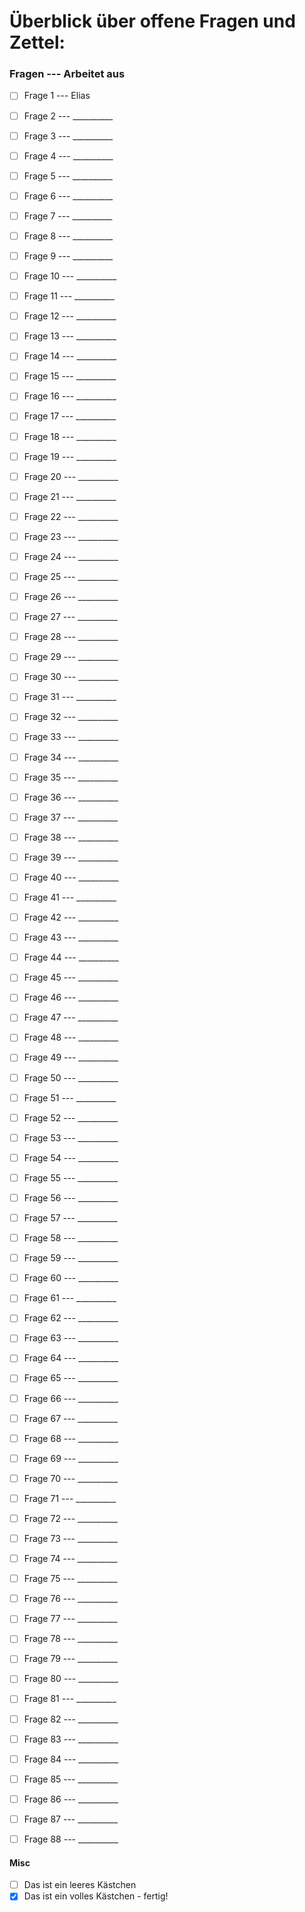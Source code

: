 # Überblick über offene Fragen und Zettel: 

### Fragen  ---  Arbeitet aus
- [ ] Frage 1 --- Elias
- [ ] Frage 2 --- __________
- [ ] Frage 3 --- __________
- [ ] Frage 4 --- __________
- [ ] Frage 5 --- __________
- [ ] Frage 6 --- __________
- [ ] Frage 7 --- __________
- [ ] Frage 8 --- __________
- [ ] Frage 9 --- __________
- [ ] Frage 10 --- __________
- [ ] Frage 11 --- __________
- [ ] Frage 12 --- __________
- [ ] Frage 13 --- __________
- [ ] Frage 14 --- __________
- [ ] Frage 15 --- __________
- [ ] Frage 16 --- __________
- [ ] Frage 17 --- __________
- [ ] Frage 18 --- __________
- [ ] Frage 19 --- __________
- [ ] Frage 20 --- __________
- [ ] Frage 21 --- __________
- [ ] Frage 22 --- __________
- [ ] Frage 23 --- __________
- [ ] Frage 24 --- __________
- [ ] Frage 25 --- __________
- [ ] Frage 26 --- __________
- [ ] Frage 27 --- __________
- [ ] Frage 28 --- __________
- [ ] Frage 29 --- __________
- [ ] Frage 30 --- __________
- [ ] Frage 31 --- __________
- [ ] Frage 32 --- __________
- [ ] Frage 33 --- __________
- [ ] Frage 34 --- __________
- [ ] Frage 35 --- __________
- [ ] Frage 36 --- __________
- [ ] Frage 37 --- __________
- [ ] Frage 38 --- __________
- [ ] Frage 39 --- __________
- [ ] Frage 40 --- __________
- [ ] Frage 41 --- __________
- [ ] Frage 42 --- __________
- [ ] Frage 43 --- __________
- [ ] Frage 44 --- __________
- [ ] Frage 45 --- __________
- [ ] Frage 46 --- __________
- [ ] Frage 47 --- __________
- [ ] Frage 48 --- __________
- [ ] Frage 49 --- __________
- [ ] Frage 50 --- __________
- [ ] Frage 51 --- __________
- [ ] Frage 52 --- __________
- [ ] Frage 53 --- __________
- [ ] Frage 54 --- __________
- [ ] Frage 55 --- __________
- [ ] Frage 56 --- __________
- [ ] Frage 57 --- __________
- [ ] Frage 58 --- __________
- [ ] Frage 59 --- __________
- [ ] Frage 60 --- __________
- [ ] Frage 61 --- __________
- [ ] Frage 62 --- __________
- [ ] Frage 63 --- __________
- [ ] Frage 64 --- __________
- [ ] Frage 65 --- __________
- [ ] Frage 66 --- __________
- [ ] Frage 67 --- __________
- [ ] Frage 68 --- __________
- [ ] Frage 69 --- __________
- [ ] Frage 70 --- __________
- [ ] Frage 71 --- __________
- [ ] Frage 72 --- __________
- [ ] Frage 73 --- __________
- [ ] Frage 74 --- __________
- [ ] Frage 75 --- __________
- [ ] Frage 76 --- __________
- [ ] Frage 77 --- __________
- [ ] Frage 78 --- __________
- [ ] Frage 79 --- __________
- [ ] Frage 80 --- __________
- [ ] Frage 81 --- __________
- [ ] Frage 82 --- __________
- [ ] Frage 83 --- __________
- [ ] Frage 84 --- __________
- [ ] Frage 85 --- __________
- [ ] Frage 86 --- __________
- [ ] Frage 87 --- __________
- [ ] Frage 88 --- __________


#### Misc
- [ ] Das ist ein leeres Kästchen
- [x] Das ist ein volles Kästchen - fertig!